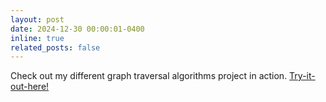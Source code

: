 ```yaml
---
layout: post
date: 2024-12-30 00:00:01-0400
inline: true
related_posts: false
---
```


Check out my different graph traversal algorithms project in action. [Try-it-out-here!](https://7vidhan.github.io/pathfinding-algorithms/)